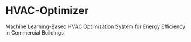 # HVAC-Optimizer
Machine Learning-Based HVAC Optimization System for Energy Efficiency in Commercial Buildings
